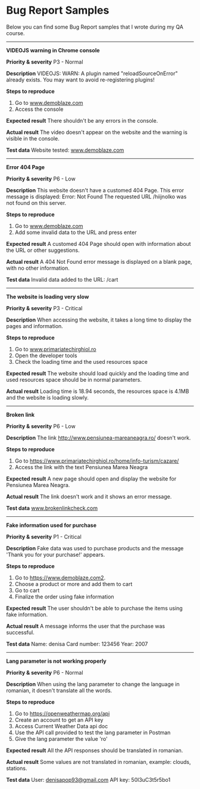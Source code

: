 # Bug Report Samples

Below you can find some Bug Report samples that I wrote during my QA course.

-------------------------------------------

**VIDEOJS warning in Chrome console**

**Priority & severity**
P3 - Normal

**Description**
VIDEOJS: WARN: A plugin named "reloadSourceOnError" already exists. You may want to avoid re-registering plugins!

**Steps to reproduce**
1. Go to www.demoblaze.com
2. Access the console

**Expected result**
There shouldn't be any errors in the console.

**Actual result**
The video doesn't appear on the website and the warning is visible in the console.

**Test data**
Website tested: www.demoblaze.com

--------------------------------------------------------

**Error 404 Page**

**Priority & severity**
P6 - Low

**Description**
This website doesn't have a customed 404 Page.
This error message is displayed: Error: Not Found
The requested URL /hiijnolko was not found on this server.

**Steps to reproduce**
1. Go to www.demoblaze.com
2. Add some invalid data to the URL and press enter

**Expected result**
A customed 404 Page should open with information about the URL or other suggestions.

**Actual result**
A 404 Not Found error message is displayed on a blank page, with no other information.

**Test data**
Invalid data added to the URL: /cart

-----------------------------------------------------------

**The website is loading very slow**

**Priority & severity**
P3 - Critical

**Description**
When accessing the website, it takes a long time to display the pages and information.

**Steps to reproduce**
1. Go to www.primariatechirghiol.ro
2. Open the developer tools 
3. Check the loading time and the used resources space

**Expected result**
The website should load quickly and the loading time and used resources space should be in normal parameters. 

**Actual result**
Loading time is 18.94 seconds, the resources space is 4.1MB and the website is loading slowly.

----------------------------------------------------

**Broken link**

**Priority & severity**
P6 - Low

**Description**
The link http://www.pensiunea-mareaneagra.ro/ doesn't work. 

**Steps to reproduce**
1. Go to https://www.primariatechirghiol.ro/home/info-turism/cazare/
2. Access the link with the text Pensiunea Marea Neagra 

**Expected result**
A new page should open and display the website for Pensiunea Marea Neagra.

**Actual result**
The link doesn't work and it shows an error message.

**Test data**
www.brokenlinkcheck.com

-------------------------------------------------------------

**Fake information used for purchase**

**Priority & severity**
P1 - Critical

**Description**
Fake data was used to purchase products and the message 'Thank you for your purchase!' appears.

**Steps to reproduce**
1. Go to  https://www.demoblaze.com2. 
2. Choose a product or more and add them to cart
3. Go to cart 
4. Finalize the order using fake information

**Expected result**
The user shouldn't be able to purchase the items using fake information.

**Actual result**
A message informs the user that the purchase was successful.

**Test data**
Name: denisa
Card number: 123456
Year: 2007

---------------------------------------------------------

**Lang parameter is not working properly**

**Priority & severity**
P6 - Normal

**Description**
When using the lang parameter to change the language in romanian, it doesn't translate all the words. 

**Steps to reproduce**
1. Go to https://openweathermap.org/api
2. Create an account to get an API key
3. Access Current Weather Data api doc
4. Use the API call provided to test the lang parameter in Postman 
5. Give the lang parameter the value 'ro'

**Expected result**
All the API responses should be translated in romanian.

**Actual result**
Some values are not translated in romanian, example: clouds, stations.

**Test data**
User: denisapop93@gmail.com
API key: 50l3uC3t5r5bo1 
